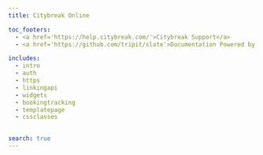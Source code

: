 ```yaml
---
title: Citybreak Online

toc_footers:
  - <a href='https://help.citybreak.com/'>Citybreak Support</a> 
  - <a href='https://github.com/tripit/slate'>Documentation Powered by Slate</a>

includes:
  - intro
  - auth
  - https
  - linkingapi
  - widgets
  - bookingtracking
  - templatepage
  - cssclasses
  

search: true
---
```

